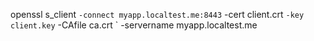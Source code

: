 openssl s_client `
  -connect myapp.localtest.me:8443 `
  -cert client.crt `
  -key client.key `
  -CAfile ca.crt `
  -servername myapp.localtest.me
